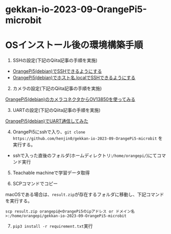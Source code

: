 # gekkan-io-2023-09-OrangePi5-microbit

# OSインストール後の環境構築手順

1. SSHの設定(下記のQiita記事の手順を実施)

- [OrangePi5(debian)でSSHできるようにする](https://qiita.com/Inoue_Minoru/items/64bfa3bec8915ae329a7)
- [OrangePi5(debian)でホスト名.localでSSHできるようにする](https://qiita.com/Inoue_Minoru/items/60b0c3b7a7abe03a500c)

2.  カメラの設定(下記のQiita記事の手順を実施)

[OrangePi5(debian)のカメラコネクタからOV13850を使ってみる](https://qiita.com/Inoue_Minoru/items/8fde94574657e3796f34)

3. UARTの設定(下記のQiita記事の手順を実施)

[OrangePi5(debian)でUART通信してみた](https://qiita.com/Inoue_Minoru/items/7ed9eafce2bc7852eb89)

4. OrangePi5にsshで入り、`git clone　https://github.com/henjin0/gekkan-io-2023-09-OrangePi5-microbit` を実行する。

- sshで入った直後のフォルダ(ホームディレクトリ:`/home/orangepi/`)にてコマンド実行

5. Teachable machineで学習データ取得



6. SCPコマンドでコピー

macOSである場合は、`result.zip`が存在するフォルダに移動し、下記コマンドを実行する。

```shell
scp result.zip orangepi@<OrangePi5のipアドレス or ドメイン名>:/home/orangepi/gekkan-io-2023-09-OrangePi5-microbit
```

7. `pip3 install -r requirement.txt`実行
